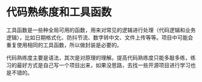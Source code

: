 # 代码熟练度和工具函数

工具函数是一些种全局可用的函数，用来对常见的逻辑进行处理（代码逻辑和业务逻辑），比如日期格式化、防抖节流、数字转中文、文件上传等等。项目中可能会重复使用相同的工具函数，所以做封装是必要的。

代码熟练度主要是语法，其次是对原理的理解。提高代码熟练度只能多敲多练，练习的最好方式是自己写一个项目出来，如果没思路，去找一些开源项目进行学习也是不错的。
